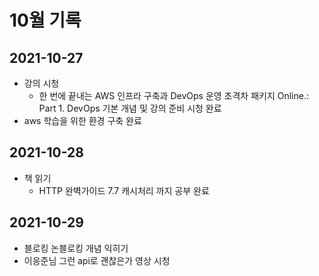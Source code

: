 # 10월 기록

## 2021-10-27
- 강의 시청
  - 한 번에 끝내는 AWS 인프라 구축과 DevOps 운영 초격차 패키지 Online.: Part 1. DevOps 기본 개념 및 강의 준비 시청 완료
- aws 학습을 위한 환경 구축 완료

## 2021-10-28
- 책 읽기
  - HTTP 완벽가이드 7.7 캐시처리 까지 공부 완료

## 2021-10-29
- 블로킹 논블로킹 개념 익히기
- 이응준님 그런 api로 괜찮은가 영상 시청
